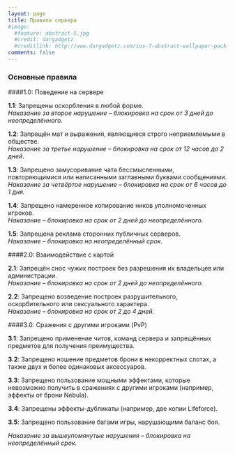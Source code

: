 ```yaml
---
layout: page
title: Правила сервера
#image:
  #feature: abstract-5.jpg
  #credit: dargadgetz
  #creditlink: http://www.dargadgetz.com/ios-7-abstract-wallpaper-pack-for-iphone-5-and-ipod-touch-retina/
comments: false
---
```

### Основные правила

####1.0: Поведение на сервере

**1.1**: Запрещены оскорбления в любой форме.  
*Наказание за второе нарушение – блокировка на срок от 3 дней до неопределённого.*

**1.2**: Запрещён мат и выражения, являющиеся строго неприемлемыми в обществе.  
*Наказание за третье нарушение – блокировка на срок от 12 часов до 2 дней.*

**1.3**: Запрещено замусоривание чата бессмысленными, повторяющимися или написанными заглавными буквами сообщениями.  
*Наказание за четвёртое нарушение – блокировка на срок от 6 часов до 1 дня.*

**1.4**: Запрещено намеренное копирование ников уполномоченных игроков.  
*Наказание – блокировка на срок от 2 дней до неопределённого.*

**1.5**: Запрещена реклама сторонних публичных серверов.  
*Наказание – блокировка на неопределённый срок.*


####2.0: Взаимодействие с картой

**2.1**: Запрещён снос чужих построек без разрешения их владельцев или администрации.  
*Наказание – блокировка на срок от 2 дней до неопределённого.*

**2.2**: Запрещено возведение построек разрушительного, оскорбительного или сексуального характера.  
*Наказание – блокировка на срок от 2 до 4 дней.*


####3.0: Сражения с другими игроками (PvP)

**3.1**: Запрещено применение читов, команд сервера и запрещённых предметов для получения преимущества.

**3.2**: Запрещено ношение предметов брони в некорректных слотах, а также двух и более одинаковых аксессуаров.

**3.3**: Запрещено пользование мощными эффектами, которые невозможно получить в сражениях с другими игроками (например, эффекты от брони Nebula).

**3.4**: Запрещены эффекты-дубликаты (например, две копии Lifeforce).

**3.5**: Запрещено пользование багами игры, нарушающими баланс боя.

*Наказание за вышеупомянутые нарушения – блокировка на неопределённый срок.*
